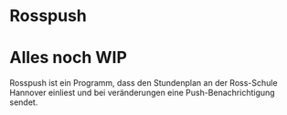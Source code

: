 # Rosspush

# Alles noch WIP

Rosspush ist ein Programm, dass den Stundenplan an der Ross-Schule Hannover einliest und bei veränderungen eine Push-Benachrichtigung sendet.
